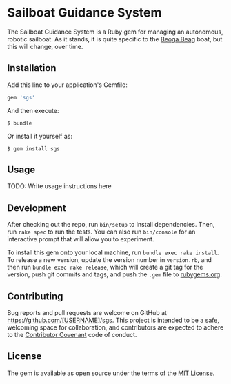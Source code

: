 # Sailboat Guidance System

The Sailboat Guidance System is a Ruby gem for managing an autonomous, robotic sailboat.
As it stands, it is quite specific to the [Beoga Beag](http://beogabeag.com) boat, but
this will change, over time.

## Installation

Add this line to your application's Gemfile:

```ruby
gem 'sgs'
```

And then execute:

    $ bundle

Or install it yourself as:

    $ gem install sgs

## Usage

TODO: Write usage instructions here

## Development

After checking out the repo, run `bin/setup` to install dependencies. Then, run `rake spec` to run the tests. You can also run `bin/console` for an interactive prompt that will allow you to experiment.

To install this gem onto your local machine, run `bundle exec rake install`. To release a new version, update the version number in `version.rb`, and then run `bundle exec rake release`, which will create a git tag for the version, push git commits and tags, and push the `.gem` file to [rubygems.org](https://rubygems.org).

## Contributing

Bug reports and pull requests are welcome on GitHub at https://github.com/[USERNAME]/sgs. This project is intended to be a safe, welcoming space for collaboration, and contributors are expected to adhere to the [Contributor Covenant](http://contributor-covenant.org) code of conduct.


## License

The gem is available as open source under the terms of the [MIT License](http://opensource.org/licenses/MIT).
